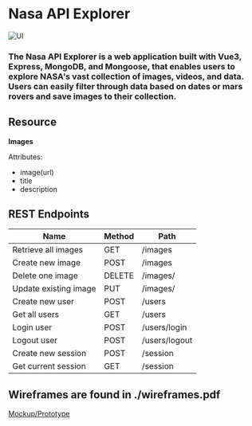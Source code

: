 # Nasa API Explorer

![UI](https://user-images.githubusercontent.com/45900899/236092818-736081aa-8882-4d10-af55-c8d9057e785e.png)

### The Nasa API Explorer is a web application built with Vue3, Express, MongoDB, and Mongoose, that enables users to explore NASA's vast collection of images, videos, and data. Users can easily filter through data based on dates or mars rovers and save images to their collection.

## Resource

**Images**

Attributes:

* image(url)
* title
* description

## REST Endpoints

Name                           | Method | Path
-------------------------------|--------|------------------
Retrieve all images            | GET    | /images
Create new image    	       | POST   | /images
Delete one image			   | DELETE | /images/<id>
Update existing image   	   | PUT    | /images/<id>
Create new user				   | POST   | /users
Get all users				   | GET    | /users
Login user					   | POST	| /users/login
Logout user					   | POST	| /users/logout
Create new session			   | POST	| /session
Get current session			   | GET	| /session


## Wireframes are found in ./wireframes.pdf
[Mockup/Prototype](https://www.figma.com/proto/Itro4fkQxT54ggt4wL5xy4/Untitled?node-id=20%3A50&scaling=scale-down&page-id=0%3A1&starting-point-node-id=10%3A2
)
